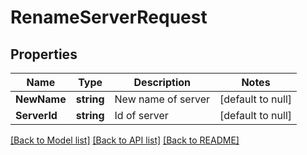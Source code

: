 # RenameServerRequest

## Properties
Name | Type | Description | Notes
------------ | ------------- | ------------- | -------------
**NewName** | **string** | New name of server | [default to null]
**ServerId** | **string** | Id of server | [default to null]

[[Back to Model list]](../README.md#documentation-for-models) [[Back to API list]](../README.md#documentation-for-api-endpoints) [[Back to README]](../README.md)


